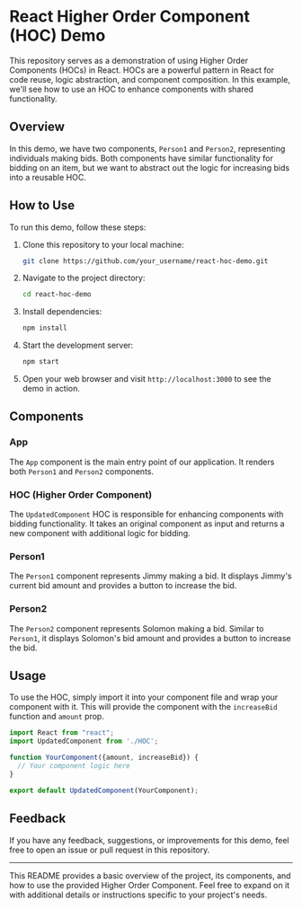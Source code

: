 # React Higher Order Component (HOC) Demo

This repository serves as a demonstration of using Higher Order Components (HOCs) in React. HOCs are a powerful pattern in React for code reuse, logic abstraction, and component composition. In this example, we'll see how to use an HOC to enhance components with shared functionality.

## Overview

In this demo, we have two components, `Person1` and `Person2`, representing individuals making bids. Both components have similar functionality for bidding on an item, but we want to abstract out the logic for increasing bids into a reusable HOC.

## How to Use

To run this demo, follow these steps:

1. Clone this repository to your local machine:

   ```bash
   git clone https://github.com/your_username/react-hoc-demo.git
   ```

2. Navigate to the project directory:

   ```bash
   cd react-hoc-demo
   ```

3. Install dependencies:

   ```bash
   npm install
   ```

4. Start the development server:

   ```bash
   npm start
   ```

5. Open your web browser and visit `http://localhost:3000` to see the demo in action.

## Components

### App

The `App` component is the main entry point of our application. It renders both `Person1` and `Person2` components.

### HOC (Higher Order Component)

The `UpdatedComponent` HOC is responsible for enhancing components with bidding functionality. It takes an original component as input and returns a new component with additional logic for bidding.

### Person1

The `Person1` component represents Jimmy making a bid. It displays Jimmy's current bid amount and provides a button to increase the bid.

### Person2

The `Person2` component represents Solomon making a bid. Similar to `Person1`, it displays Solomon's bid amount and provides a button to increase the bid.

## Usage

To use the HOC, simply import it into your component file and wrap your component with it. This will provide the component with the `increaseBid` function and `amount` prop.

```javascript
import React from "react";
import UpdatedComponent from './HOC';

function YourComponent({amount, increaseBid}) {
  // Your component logic here
}

export default UpdatedComponent(YourComponent);
```

## Feedback

If you have any feedback, suggestions, or improvements for this demo, feel free to open an issue or pull request in this repository.

---

This README provides a basic overview of the project, its components, and how to use the provided Higher Order Component. Feel free to expand on it with additional details or instructions specific to your project's needs.